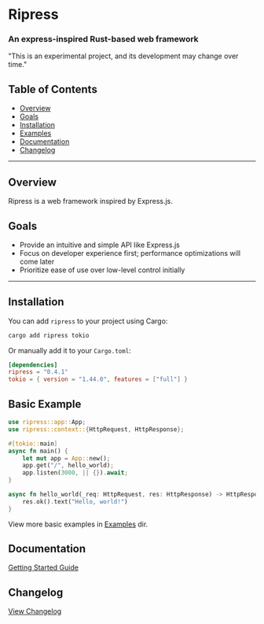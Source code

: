 # Ripress

### An express-inspired Rust-based web framework

"This is an experimental project, and its development may change over time."

## Table of Contents

- [Overview](#overview)
- [Goals](#goals)
- [Installation](#installation)
- [Examples](#basic-example)
- [Documentation](#documentation)
- [Changelog](#changelog)

---

## Overview

Ripress is a web framework inspired by Express.js.

## Goals

- Provide an intuitive and simple API like Express.js
- Focus on developer experience first; performance optimizations will come later
- Prioritize ease of use over low-level control initially

---

## Installation

You can add `ripress` to your project using Cargo:

```sh
cargo add ripress tokio
```

Or manually add it to your `Cargo.toml`:

```toml
[dependencies]
ripress = "0.4.1"
tokio = { version = "1.44.0", features = ["full"] }
```

## Basic Example

```rust
use ripress::app::App;
use ripress::context::{HttpRequest, HttpResponse};

#[tokio::main]
async fn main() {
    let mut app = App::new();
    app.get("/", hello_world);
    app.listen(3000, || {}).await;
}

async fn hello_world(_req: HttpRequest, res: HttpResponse) -> HttpResponse {
    res.ok().text("Hello, world!")
}
```

View more basic examples in [Examples](./docs/example/) dir.

## Documentation

[Getting Started Guide](./docs/getting-started.md)

## Changelog

[View Changelog](./CHANGELOG.md)
